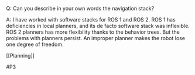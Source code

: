 Q: Can you describe in your own words the navigation stack?

A: I have worked with software stacks for ROS 1 and ROS 2. ROS 1 has deficiencies in local planners, and its de facto software stack was inflexible. ROS 2 planners has more flexibility thanks to the behavior trees. But the problems with planners persist. An improper planner makes the robot lose one degree of freedom.

[[Planning]]

#P3 